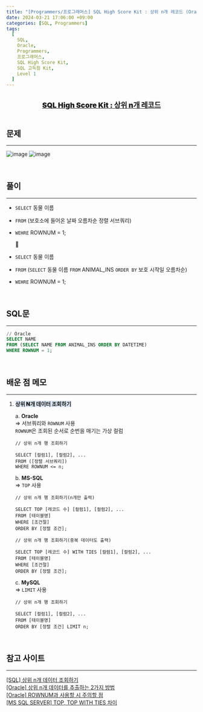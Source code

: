 ```yaml
---
title: "[Programmers/프로그래머스] SQL High Score Kit : 상위 n개 레코드 (Oracle)"
date: 2024-03-21 17:06:00 +09:00
categories: [SQL, Programmers]
tags:
  [
    SQL,
    Oracle,
    Programmers,
    프로그래머스,
    SQL High Score Kit,
    SQL 고득점 Kit,
    Level 1
  ]
---
```


  <br/>

<center><a href="https://school.programmers.co.kr/learn/courses/30/lessons/59405" style = 'font-size : 1.18rem; font-weight : 900'>SQL High Score Kit : 상위 n개 레코드</a></center>

  <br/>

## **문제**

---

![image](https://github.com/juyeoon/juyeoon.github.io/assets/79687246/b9d5b0cf-3ff7-4950-bc98-591b511ddeb0)
![image](https://github.com/juyeoon/juyeoon.github.io/assets/79687246/398e716d-f0c4-49a5-9789-967fac500f00)

  <br/>

## **풀이**

---

- `SELECT` 동물 이름
- `FROM` (보호소에 들어온 날짜 오름차순 정렬 서브쿼리)
- `WEHRE` ROWNUM = 1;

  🔽

- `SELECT` 동물 이름
- `FROM` (`SELECT` 동물 이름 `FROM` ANIMAL_INS `ORDER BY` 보호 시작일 오름차순)
- `WEHRE` ROWNUM = 1;

  <br/>

## **SQL문**

---

```sql
// Oracle
SELECT NAME
FROM (SELECT NAME FROM ANIMAL_INS ORDER BY DATETIME)
WHERE ROWNUM = 1;
```

<br/>

## **배운 점 메모**

---

1.  <span style = 'background-color : rgb(132, 170, 214, 0.3); font-weight : 900;'>상위 N개 데이터 조회하기</span>

    a. **Oracle**  
    ⇒ 서브쿼리와 `ROWNUM` 사용  
    `ROWNUM`은 조회된 순서로 순번을 매기는 가상 컬럼

    ```
    // 상위 n개 행 조회하기

    SELECT [컬럼1], [컬럼2], ...
    FROM ([정렬 서브쿼리])
    WHERE ROWNUM <= n;
    ```

    b. **MS-SQL**  
    ⇒ `TOP` 사용

    ```
    // 상위 n개 행 조회하기(n개만 출력)

    SELECT TOP [레코드 수] [컬럼1], [컬럼2], ...
    FROM [테이블명]
    WHERE [조건절]
    ORDER BY [정렬 조건];
    ```

    ```
    // 상위 n개 행 조회하기(중복 데이터도 출력)

    SELECT TOP [레코드 수] WITH TIES [컬럼1], [컬럼2], ...
    FROM [테이블명]
    WHERE [조건절]
    ORDER BY [정렬 조건];
    ```

    c. **MySQL**  
    ⇒ `LIMIT` 사용

    ```
    // 상위 n개 행 조회하기

    SELECT [컬럼1], [컬럼2], ...
    FROM [테이블명]
    ORDER BY [정렬 조건] LIMIT n;
    ```

    <br/>

<!-- ## **정리**

---

<br/> -->

## **참고 사이트**

---

<a href="https://codingspooning.tistory.com/entry/SQL-%EC%83%81%EC%9C%84-n%EA%B0%9C-%EB%8D%B0%EC%9D%B4%ED%84%B0-%EC%A1%B0%ED%9A%8C%ED%95%98%EA%B8%B0">[SQL] 상위 n개 데이터 조회하기</a>  
<a href="https://gent.tistory.com/477">[Oracle] 상위 n개 데이터를 추출하는 2가지 방법</a>  
<a href="https://myblog1128.tistory.com/111">[Oracle] ROWNUM과 사용할 시 주의할 점</a>  
<a href="https://hoojiv.tistory.com/34">[MS SQL SERVER] TOP, TOP WITH TIES 차이</a>

<br/>
